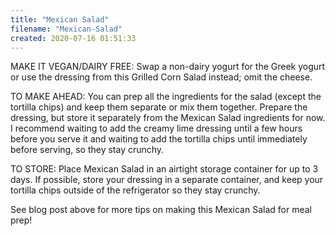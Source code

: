 ```yaml
---
title: "Mexican Salad"
filename: "Mexican-Salad"
created: 2020-07-16 01:51:33
---
```

MAKE IT VEGAN/DAIRY FREE: Swap a non-dairy yogurt for the Greek yogurt or use the dressing from this Grilled Corn Salad instead; omit the cheese.

TO MAKE AHEAD: You can prep all the ingredients for the salad (except the tortilla chips) and keep them separate or mix them together. Prepare the dressing, but store it separately from the Mexican Salad ingredients for now. I recommend waiting to add the creamy lime dressing until a few hours before you serve it and waiting to add the tortilla chips until immediately before serving, so they stay crunchy.

TO STORE: Place Mexican Salad in an airtight storage container for up to 3 days. If possible, store your dressing in a separate container, and keep your tortilla chips outside of the refrigerator so they stay crunchy.

See blog post above for more tips on making this Mexican Salad for meal prep!
